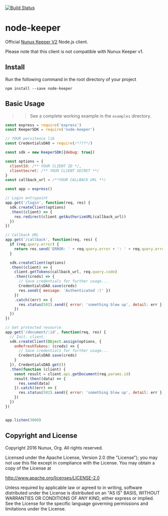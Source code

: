 [![Build Status](https://travis-ci.org/nunux-keeper/node-keeper.svg?branch=master)](https://travis-ci.org/nunux-keeper/node-keeper)

node-keeper
===========

Official <a href="http://keeper.nunux.org" target="_new">Nunux Keeper V2</a>
Node.js client.

Please note that this client is not compatible with Nunux Keeper v1.

Install
-------

Run the following command in the root directory of your project

```
npm install --save node-keeper
```

Basic Usage
-----------

>> See a complete working example in the `examples` directory.

```javascript
const express = require('express')
const KeeperSDK = require('node-keeper')

// YOUR persitence lib
const CredentialsDAO = require(/*???*/)

const sdk = new KeeperSDK({debug: true})

const options = {
  clientId: /** YOUR CLIENT ID */,
  clientSecret: /** YOUR CLIENT SECRET **/
}
const callback_url = /**YOUR CALLBACK URL **/

const app = express()

// Login entrypoint
app.get('/login', function(req, res) {
  sdk.createClient(options)
  .then((client) => {
    res.redirect(client.getAuthorizeURL(callback_url))
  })
})

// Callback URL
app.get('/callback', function(req, res) {
  if (req.query.error) {
    return res.send('ERROR: ' + req.query.error + ': ' + req.query.error_description)
  }

  sdk.createClient(options)
  .then((client) => {
    client.getTokens(callback_url, req.query.code)
    .then((creds) => {
      // Save credentials for further usage...
      CredentialsDAO.save(creds)
      res.send({ message: 'Authenticated :)' })
    })
    .catch((err) => {
      res.status(502).send({ error: 'something blew up', detail: err })
    })
  })
})

// Get protected resource
app.get('/document/:id', function(req, res) {
  // Init. client.
  sdk.createClient(Object.assign(options, {
    onRefreshTokens: (creds) => {
      // Save credentials for further usage...
      CredentialsDAO.save(creds)
    }
  }), CredentialsDAO.get())
  .then(function (client) {
    const result = client.api.getDocument(req.params.id)
    result.then((data) => {
      res.send(data)
    }).catch((err) => {
      res.status(502).send({ error: 'something blew up', detail: err })
    })
  })
})


app.listen(3000)
```

Copyright and License
---------------------

Copyright 2016 Nunux, Org. All rights reserved.

Licensed under the Apache License, Version 2.0 (the "License");
you may not use this file except in compliance with the License.
You may obtain a copy of the License at

   http://www.apache.org/licenses/LICENSE-2.0

Unless required by applicable law or agreed to in writing, software
distributed under the License is distributed on an "AS IS" BASIS,
WITHOUT WARRANTIES OR CONDITIONS OF ANY KIND, either express or implied.
See the License for the specific language governing permissions and
limitations under the License.
